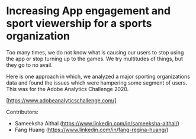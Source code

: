 # Increasing App engagement and sport viewership for a sports organization

Too many times, we do not know what is causing our users to stop using the app or stop turning up to the games.
We try multitudes of things, but they go to no avail.

Here is one approach in which, we analyzed a major sporting organizations data and found the issues which were hampering some segment of users. This was for the Adobe Analytics Challenge 2020. 



[https://www.adobeanalyticschallenge.com/]

Contributors:

* Sameeksha Aithal (https://www.linkedin.com/in/sameeksha-aithal/) <br>
* Fang Huang (https://www.linkedin.com/in/fang-regina-huang/)
